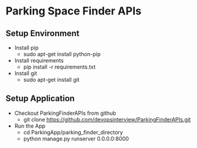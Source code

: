 # Parking Space Finder APIs

## Setup Environment
* Install pip
    * sudo apt-get install python-pip
* Install requirements
    * pip install -r requirements.txt
* Install git
    * sudo apt-get install git    
    
## Setup Application

* Checkout ParkingFinderAPIs from github
    * git clone https://github.com/devopsinterview/ParkingFinderAPIs.git
* Run the App    
    * cd ParkingApp/parking_finder_directory
    * python manage.py runserver 0.0.0.0:8000

